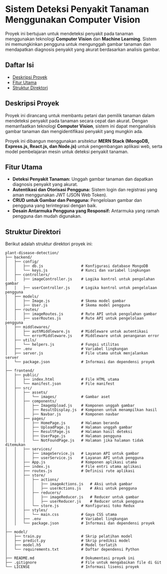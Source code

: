 # Sistem Deteksi Penyakit Tanaman Menggunakan Computer Vision

Proyek ini bertujuan untuk mendeteksi penyakit pada tanaman menggunakan teknologi **Computer Vision** dan **Machine Learning**. Sistem ini memungkinkan pengguna untuk mengunggah gambar tanaman dan mendapatkan diagnosis penyakit yang akurat berdasarkan analisis gambar.

## Daftar Isi

- [Deskripsi Proyek](#deskripsi-proyek)
- [Fitur Utama](#fitur-utama)
- [Struktur Direktori](#struktur-direktori)


## Deskripsi Proyek

Proyek ini dirancang untuk membantu petani dan pemilik tanaman dalam mendeteksi penyakit pada tanaman secara cepat dan akurat. Dengan memanfaatkan teknologi **Computer Vision**, sistem ini dapat menganalisis gambar tanaman dan mengidentifikasi penyakit yang mungkin ada.

Proyek ini dibangun menggunakan arsitektur **MERN Stack (MongoDB, Express.js, React.js, dan Node.js)** untuk pengembangan aplikasi web, serta model pembelajaran mesin untuk deteksi penyakit tanaman.

## Fitur Utama

- **Deteksi Penyakit Tanaman:** Unggah gambar tanaman dan dapatkan diagnosis penyakit yang akurat.
- **Autentikasi dan Otorisasi Pengguna:** Sistem login dan registrasi yang aman menggunakan JWT (JSON Web Token).
- **CRUD untuk Gambar dan Pengguna:** Pengelolaan gambar dan pengguna yang terintegrasi dengan baik.
- **Desain Antarmuka Pengguna yang Responsif:** Antarmuka yang ramah pengguna dan mudah digunakan.

## Struktur Direktori

Berikut adalah struktur direktori proyek ini:

```plaintext
plant-disease-detection/
├── backend/
│   ├── config/
│   │   ├── db.js                 # Konfigurasi database MongoDB
│   │   └── keys.js               # Kunci dan variabel lingkungan
│   ├── controllers/
│   │   ├── imageController.js    # Logika kontrol untuk pengolahan gambar
│   │   ├── userController.js     # Logika kontrol untuk pengelolaan pengguna
│   ├── models/
│   │   ├── Image.js              # Skema model gambar
│   │   ├── User.js               # Skema model pengguna
│   ├── routes/
│   │   ├── imageRoutes.js        # Rute API untuk pengolahan gambar
│   │   ├── userRoutes.js         # Rute API untuk pengelolaan pengguna
│   ├── middlewares/
│   │   ├── authMiddleware.js     # Middleware untuk autentikasi
│   │   └── errorMiddleware.js    # Middleware untuk penanganan error
│   ├── utils/
│   │   └── helpers.js            # Fungsi utilitas
│   ├── .env                      # Variabel lingkungan
│   ├── server.js                 # File utama untuk menjalankan server
│   └── package.json              # Informasi dan dependensi proyek
│
├── frontend/
│   ├── public/
│   │   ├── index.html            # File HTML utama
│   │   └── manifest.json         # File manifest
│   ├── src/
│   │   ├── assets/
│   │   │   └── images/           # Gambar aset
│   │   ├── components/
│   │   │   ├── ImageUpload.js    # Komponen unggah gambar
│   │   │   ├── ResultDisplay.js  # Komponen untuk menampilkan hasil
│   │   │   ├── Navbar.js         # Komponen navbar
│   │   ├── pages/
│   │   │   ├── HomePage.js       # Halaman beranda
│   │   │   ├── UploadPage.js     # Halaman unggah gambar
│   │   │   ├── ResultPage.js     # Halaman hasil deteksi
│   │   │   ├── UserPage.js       # Halaman pengguna
│   │   │   └── NotFoundPage.js   # Halaman jika halaman tidak ditemukan
│   │   ├── services/
│   │   │   ├── imageService.js   # Layanan API untuk gambar
│   │   │   ├── userService.js    # Layanan API untuk pengguna
│   │   ├── App.js                # Komponen aplikasi utama
│   │   ├── index.js              # File entri utama aplikasi
│   │   ├── routes.js             # Definisi rute aplikasi
│   │   ├── store/
│   │   │   ├── actions/
│   │   │   │   ├── imageActions.js   # Aksi untuk gambar
│   │   │   │   ├── userActions.js    # Aksi untuk pengguna
│   │   │   ├── reducers/
│   │   │   │   ├── imageReducer.js   # Reducer untuk gambar
│   │   │   │   ├── userReducer.js    # Reducer untuk pengguna
│   │   │   └── store.js          # Konfigurasi toko Redux
│   │   ├── styles/
│   │   │   └── main.css          # Gaya CSS utama
│   │   ├── .env                  # Variabel lingkungan
│   │   └── package.json          # Informasi dan dependensi proyek
│
├── model/
│   ├── train.py                  # Skrip pelatihan model
│   ├── predict.py                # Skrip prediksi model
│   ├── model.h5                  # Model terlatih
│   └── requirements.txt          # Daftar dependensi Python
│
├── README.md                     # Dokumentasi proyek ini
├── .gitignore                    # File untuk mengabaikan file di Git
└── LICENSE                       # Informasi lisensi proyek
